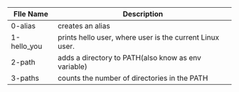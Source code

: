 
| FIle Name  | Description |
| ------------- | ------------- |
| 0-alias  | creates an alias|
| 1-hello_you | prints hello user, where user is the current Linux user.|
| 2-path | adds a directory to  PATH(also know as env variable)|
| 3-paths | counts the number of directories in the PATH |  
